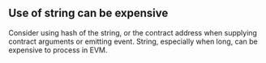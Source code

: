 ## Use of string can be expensive

Consider using hash of the string, or the contract address when supplying contract arguments or emitting event. String, especially when long, can be expensive to process in EVM.

